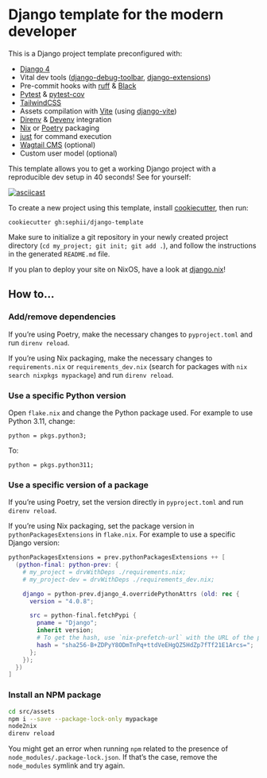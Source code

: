 # Django template for the modern developer

This is a Django project template preconfigured with:

* [Django 4](https://www.djangoproject.com/)
* Vital dev tools ([django-debug-toolbar](https://github.com/jazzband/django-debug-toolbar/), [django-extensions](https://github.com/django-extensions/django-extensions/))
* Pre-commit hooks with [ruff](https://github.com/charliermarsh/ruff) & [Black](https://github.com/psf/black)
* [Pytest](https://docs.pytest.org/) & [pytest-cov](https://pypi.org/project/pytest-cov/)
* [TailwindCSS](https://tailwindcss.com/)
* Assets compilation with [Vite](https://vitejs.dev/) (using [django-vite](https://github.com/MrBin99/django-vite))
* [Direnv](https://direnv.net/) & [Devenv](https://devenv.sh/) integration
* [Nix](https://nixos.org/) or [Poetry](https://python-poetry.org/) packaging
* [just](https://just.systems/) for command execution
* [Wagtail CMS](https://wagtail.org/) (optional)
* Custom user model (optional)

This template allows you to get a working Django project with a reproducible dev
setup in 40 seconds! See for yourself:

[![asciicast](https://asciinema.org/a/MKghHwn6URYEGeHm0I3Z1uJqY.svg)](https://asciinema.org/a/MKghHwn6URYEGeHm0I3Z1uJqY)

To create a new project using this template, install [cookiecutter](https://github.com/cookiecutter/cookiecutter), then run:

    cookiecutter gh:sephii/django-template

Make sure to initialize a git repository in your newly created project directory
(`cd my_project; git init; git add .`), and follow the instructions in the
generated `README.md` file.

If you plan to deploy your site on NixOS, have a look at
[django.nix](https://github.com/sephii/django.nix)!

## How to…

### Add/remove dependencies

If you’re using Poetry, make the necessary changes to `pyproject.toml` and run `direnv reload`.

If you’re using Nix packaging, make the necessary changes to `requirements.nix`
or `requirements_dev.nix` (search for packages with `nix search nixpkgs mypackage`)
and run `direnv reload`.

### Use a specific Python version

Open `flake.nix` and change the Python package used. For example to use Python 3.11, change:

```
python = pkgs.python3;
```

To:

```
python = pkgs.python311;
```

### Use a specific version of a package

If you’re using Poetry, set the version directly in `pyproject.toml` and run `direnv reload`.

If you’re using Nix packaging, set the package version in
`pythonPackagesExtensions` in `flake.nix`. For example to use a specific Django
version:

```nix
pythonPackagesExtensions = prev.pythonPackagesExtensions ++ [
  (python-final: python-prev: {
    # my_project = drvWithDeps ./requirements.nix;
    # my_project-dev = drvWithDeps ./requirements_dev.nix;

    django = python-prev.django_4.overridePythonAttrs (old: rec {
      version = "4.0.8";

      src = python-final.fetchPypi {
        pname = "Django";
        inherit version;
        # To get the hash, use `nix-prefetch-url` with the URL of the package on PyPI
        hash = "sha256-B+ZDPyY8ODmTnPq+ttdVeEHgQZ5HdZp7fTf21E1Arcs=";
      };
    });
  })
]
```

### Install an NPM package

``` sh
cd src/assets
npm i --save --package-lock-only mypackage
node2nix
direnv reload
```

You might get an error when running `npm` related to the presence of
`node_modules/.package-lock.json`. If that’s the case, remove the `node_modules`
symlink and try again.
